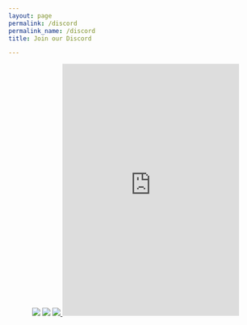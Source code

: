```yaml
---
layout: page
permalink: /discord
permalink_name: /discord
title: Join our Discord

---
```

<p align="center">
<img src="https://user-images.githubusercontent.com/91146114/134955009-f5a38e62-ccf4-4b22-ab0d-ff6cf41b1200.png">
<img src="https://user-images.githubusercontent.com/91146114/134959847-ef0c9975-3230-4660-811f-61655b4b5ca2.png">
<a href="https://discord.gg/8jZvYtcgmZ">
<img src="https://user-images.githubusercontent.com/91146114/134961296-e5963c6d-d351-4f0d-b521-aafe9f384dda.gif">
  </a>

<iframe src="https://discord.com/widget?id=888511925112172544&theme=dark" width="350" height="500" allowtransparency="true" frameborder="0" sandbox="allow-popups allow-popups-to-escape-sandbox allow-same-origin allow-scripts"></iframe>
</p>


